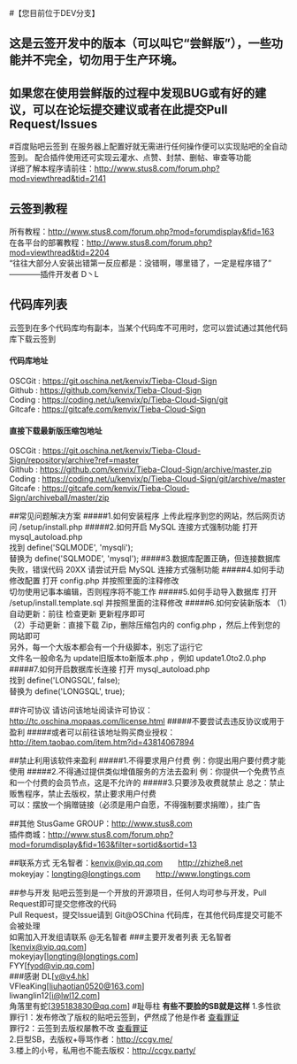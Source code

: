 #【您目前位于DEV分支】
## 这是云签开发中的版本（可以叫它“尝鲜版”），一些功能并不完全，切勿用于生产环境。
## 如果您在使用尝鲜版的过程中发现BUG或有好的建议，可以在论坛提交建议或者在此提交Pull Request/Issues

#百度贴吧云签到
在服务器上配置好就无需进行任何操作便可以实现贴吧的全自动签到。 配合插件使用还可实现云灌水、点赞、封禁、删帖、审查等功能      
详细了解本程序请前往：http://www.stus8.com/forum.php?mod=viewthread&tid=2141

## 云签到教程
所有教程：http://www.stus8.com/forum.php?mod=forumdisplay&fid=163      
在各平台的部署教程：http://www.stus8.com/forum.php?mod=viewthread&tid=2204      
“往往大部分人安装出错第一反应都是：没错啊，哪里错了，一定是程序错了”  ————插件开发者 D丶L

## 代码库列表
云签到在多个代码库均有副本，当某个代码库不可用时，您可以尝试通过其他代码库下载云签到
#### 代码库地址
OSCGit  : https://git.oschina.net/kenvix/Tieba-Cloud-Sign      
Github  : https://github.com/kenvix/Tieba-Cloud-Sign      
Coding  : https://coding.net/u/kenvix/p/Tieba-Cloud-Sign/git      
Gitcafe : https://gitcafe.com/kenvix/Tieba-Cloud-Sign      
#### 直接下载最新版压缩包地址
OSCGit  : https://git.oschina.net/kenvix/Tieba-Cloud-Sign/repository/archive?ref=master      
Github  : https://github.com/kenvix/Tieba-Cloud-Sign/archive/master.zip      
Coding  : https://coding.net/u/kenvix/p/Tieba-Cloud-Sign/git/archive/master      
Gitcafe : https://gitcafe.com/kenvix/Tieba-Cloud-Sign/archiveball/master/zip      

##常见问题解决方案
#####1.如何安装程序
上传此程序到您的网站，然后网页访问 /setup/install.php
#####2.如何开启 MySQL 连接方式强制功能
打开   mysql_autoload.php      
找到   define('SQLMODE', 'mysqli');      
替换为 define('SQLMODE', 'mysql');
#####3.数据库配置正确，但连接数据库失败，错误代码 20XX
请尝试开启 MySQL 连接方式强制功能
#####4.如何手动修改配置
打开 config.php 并按照里面的注释修改      
切勿使用记事本编辑，否则程序将不能工作
#####5.如何手动导入数据库
打开 /setup/install.template.sql 并按照里面的注释修改
#####6.如何安装新版本
（1）自动更新：前往 检查更新 更新程序即可      
（2）手动更新：直接下载 Zip，删除压缩包内的 config.php ，然后上传到您的网站即可      
另外，每一个大版本都会有一个升级脚本，别忘了运行它      
文件名一般命名为 update旧版本to新版本.php ，例如 update1.0to2.0.php
#####7.如何开启数据库长连接
打开   mysql_autoload.php      
找到   define('LONGSQL', false);      
替换为 define('LONGSQL', true);      

##许可协议
请访问该地址阅读许可协议：http://tc.oschina.mopaas.com/license.html
#####不要尝试去违反协议或用于盈利
#####或者可以前往该地址购买商业授权：http://item.taobao.com/item.htm?id=43814067894

##禁止利用该软件来盈利
#####1.不得要求用户付费
例：你提出用户要付费才能使用
#####2.不得通过提供类似增值服务的方法去盈利
例：你提供一个免费节点和一个付费的会员节点，这是不允许的
#####3.只要涉及收费就禁止
总之：禁止贩售程序，禁止去版权，禁止要求用户付费      
可以：摆放一个捐赠链接（必须是用户自愿，不得强制要求捐赠），挂广告

##其他
StusGame GROUP：http://www.stus8.com      
插件商城：http://www.stus8.com/forum.php?mod=forumdisplay&fid=163&filter=sortid&sortid=13

##联系方式
无名智者：kenvix@vip.qq.com　　http://zhizhe8.net      
mokeyjay：longting@longtings.com　　http://www.longtings.com

##参与开发
贴吧云签到是一个开放的开源项目，任何人均可参与开发，Pull Request即可提交您修改的代码      
Pull Request，提交Issue请到 Git@OSChina 代码库，在其他代码库提交可能不会被处理      
如需加入开发组请联系 @无名智者
###主要开发者列表
无名智者[kenvix@vip.qq.com]      
mokeyjay[longting@longtings.com]      
FYY[fyod@vip.qq.com]       
###感谢
DL[v@v4.hk]      
VFleaKing[liuhaotian0520@163.com]      
liwanglin12[i@lwl12.com]      
角落里有蛇[395183830@qq.com]
#耻辱柱
**有些不要脸的SB就是这样** 
1.多性欲      
  罪行1：发布修改了版权的贴吧云签到，俨然成了他是作者 [查看罪证](http://www.asp300.com/SoftView/11/SoftView_57242.html)      
  罪行2：云签到去版权屡教不改 [查看罪证](http://baidu.duoxingyu.pw/)      
2.巨型SB，去版权+辱骂作者：http://ccgv.me/       
3.楼上的小号，私用也不能去版权：http://ccgv.party/